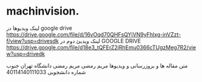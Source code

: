 # machinvision.
لینک ویدیوها در google drive  
https://drive.google.com/file/d/16vOqd70QHFsQYjVN9yFhlxg-inVZzt-f/view?usp=drivesdk
لینک ویدیئ دوم در GOOGLE DRIVE
https://drive.google.com/file/d18e3_tQFErZ2jRhEmu0366cTUgzMeg7R2/view?usp=drivedk

 متن مقاله ها و بروزرسانی و ویدیوها مریم رمضی
 مریم رمضی دانشگاه تهران جنوب 
 شماره دانشجویی  40114140111033
 
 
